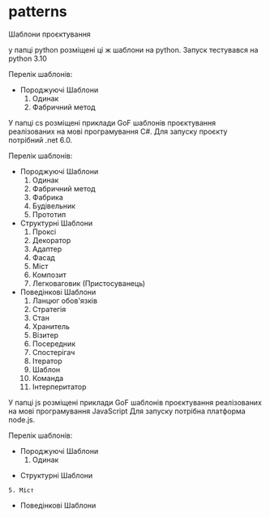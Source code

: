# patterns
Шаблони проєктування

у папці python розміщені ці ж шаблони на python. Запуск тестувався на python 3.10

Перелік шаблонів:
- Породжуючі Шаблони
    1. Одинак
    2. Фабричний метод
     <!--  3. Фабрика
    4. Будівельник
    5. Прототип -->

У папці cs розміщені приклади GoF шаблонів проєктування реалізованих на мові програмування C#. Для запуску проєкту потрібний .net 6.0. 


Перелік шаблонів:
- Породжуючі Шаблони
    1. Одинак
    2. Фабричний метод
    3. Фабрика
    4. Будівельник
    5. Прототип
- Структурні Шаблони
    1. Проксі
    2. Декоратор
    3. Адаптер
    4. Фасад
    5. Міст
    6. Композит
    7. Легковаговик (Пристосуванець)
- Поведінкові Шаблони
    1. Ланцюг обов'язків 
    2. Стратегія
    3. Стан
    4. Хранитель
    5. Візитер
    6. Посередник
    7. Спостерігач
    8. Ітератор
    9. Шаблон
    10. Команда
    11. Інтерперитатор

У папці js розміщені приклади GoF шаблонів проєктування реалізованих на мові програмування JavaScript  Для запуску потрібна платформа node.js. 

Перелік шаблонів:
 - Породжуючі Шаблони
    1. Одинак
<!--     2. Фабричний метод
    3. Фабрика
    4. Будівельник
    5. Прототип -->
- Структурні Шаблони
<!--  1. Проксі
    2. Декоратор
    3. Адаптер
    4. Фасад -->
    5. Міст
<!-- 6. Композит
    7. Легковаговик (Пристосуванець)
    -->
- Поведінкові Шаблони
 <!--    1. Ланцюг обов'язків 
    2. Стратегія
    3. Стан
    4. Хранитель
    5. Візитер
    6. Посередник
    7. Спостерігач
    8. Ітератор
    9. Шаблон
    10. Команда
    11. Інтерпертатор -->
